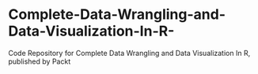 # Complete-Data-Wrangling-and-Data-Visualization-In-R-
Code Repository for Complete Data Wrangling and Data Visualization In R, published by Packt
